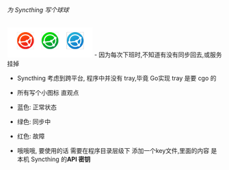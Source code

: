 ###### 为 Syncthing 写个球球
<img src="img/pic.jpg" alt="1" width="200" />
- 因为每次下班时,不知道有没有同步回去,或服务挂掉
  
- Syncthing 考虑到跨平台, 程序中并没有 tray,毕竟 Go实现 tray 是要 cgo 的
  
- 所有写个小图标 直观点
  
- 蓝色: 正常状态
  
- 绿色: 同步中
  
- 红色: 故障
  
- 哦哦哦, 要使用的话 需要在程序目录层级下 添加一个key文件,里面的内容 是 本机 Syncthing 的**API 密钥**
